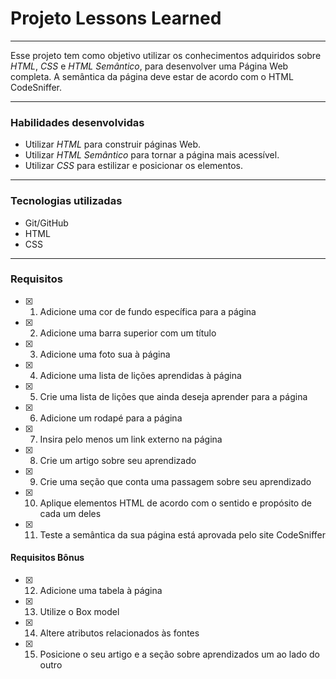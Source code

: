 # Projeto Lessons Learned
---
  Esse projeto tem como objetivo utilizar os conhecimentos adquiridos sobre _HTML_, _CSS_ e _HTML Semântico_, para desenvolver uma Página Web completa.
  A semântica da página deve estar de acordo com o HTML CodeSniffer.

---

### Habilidades desenvolvidas
- Utilizar _HTML_ para construir páginas Web.
- Utilizar _HTML Semântico_ para tornar a página mais acessível.
- Utilizar _CSS_ para estilizar e posicionar os elementos.

---

### Tecnologias utilizadas
- Git/GitHub
- HTML
- CSS

---

### Requisitos
- [x] 1. Adicione uma cor de fundo específica para a página
- [x] 2. Adicione uma barra superior com um título
- [x] 3. Adicione uma foto sua à página
- [x] 4. Adicione uma lista de lições aprendidas à página
- [x] 5. Crie uma lista de lições que ainda deseja aprender para a página
- [x] 6. Adicione um rodapé para a página
- [x] 7. Insira pelo menos um link externo na página
- [x] 8. Crie um artigo sobre seu aprendizado
- [x] 9. Crie uma seção que conta uma passagem sobre seu aprendizado
- [x] 10. Aplique elementos HTML de acordo com o sentido e propósito de cada um deles
- [x] 11. Teste a semântica da sua página está aprovada pelo site CodeSniffer

#### Requisitos Bônus
- [x] 12. Adicione uma tabela à página
- [x] 13. Utilize o Box model
- [x] 14. Altere atributos relacionados às fontes
- [x] 15. Posicione o seu artigo e a seção sobre aprendizados um ao lado do outro
